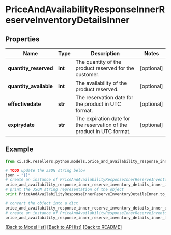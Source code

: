 # PriceAndAvailabilityResponseInnerReserveInventoryDetailsInner


## Properties

Name | Type | Description | Notes
------------ | ------------- | ------------- | -------------
**quantity_reserved** | **int** | The quantity of the product reserved for the customer. | [optional] 
**quantity_available** | **int** | The availability of the product reserved. | [optional] 
**effectivedate** | **str** | The reservation date for the product in UTC format. | [optional] 
**expirydate** | **str** | The expiration date for the reservation of the product in UTC format. | [optional] 

## Example

```python
from xi.sdk.resellers.python.models.price_and_availability_response_inner_reserve_inventory_details_inner import PriceAndAvailabilityResponseInnerReserveInventoryDetailsInner

# TODO update the JSON string below
json = "{}"
# create an instance of PriceAndAvailabilityResponseInnerReserveInventoryDetailsInner from a JSON string
price_and_availability_response_inner_reserve_inventory_details_inner_instance = PriceAndAvailabilityResponseInnerReserveInventoryDetailsInner.from_json(json)
# print the JSON string representation of the object
print PriceAndAvailabilityResponseInnerReserveInventoryDetailsInner.to_json()

# convert the object into a dict
price_and_availability_response_inner_reserve_inventory_details_inner_dict = price_and_availability_response_inner_reserve_inventory_details_inner_instance.to_dict()
# create an instance of PriceAndAvailabilityResponseInnerReserveInventoryDetailsInner from a dict
price_and_availability_response_inner_reserve_inventory_details_inner_form_dict = price_and_availability_response_inner_reserve_inventory_details_inner.from_dict(price_and_availability_response_inner_reserve_inventory_details_inner_dict)
```
[[Back to Model list]](../README.md#documentation-for-models) [[Back to API list]](../README.md#documentation-for-api-endpoints) [[Back to README]](../README.md)


